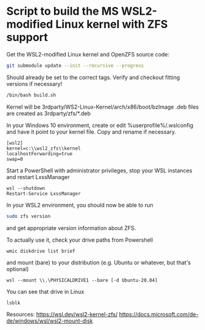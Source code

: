 # Script to build the MS WSL2-modified Linux kernel with ZFS support

Get the WSL2-modified Linux kernel and OpenZFS source code:
```bash
git submodule update --init --recursive --progress
```
Should already be set to the correct tags. Verify and checkout fitting versions if necessary!

```bash
/bin/bash build.sh
```

Kernel will be 3rdparty/WS2-Linux-Kernel/arch/x86/boot/bzImage
.deb files are created as 3rdparty/zfs/*.deb

In your Windows 10 environment, create or edit %userprofile%/.wslconfig and have it point to your kernel file. Copy and rename if necessary.
```
[wsl2]
kernel=c:\\wsl2_zfs\\kernel
localhostForwarding=true
swap=0
```

Start a PowerShell with administrator privileges, stop your WSL instances and restart LxssManager
```
wsl --shutdown
Restart-Service LxssManager
```

In your WSL2 environment, you should now be able to run 
```bash
sudo zfs version
```
and get appropriate version information about ZFS.

To actually use it, check your drive paths from Powershell
```
wmic diskdrive list brief
```
and mount (bare) to your distribution (e.g. Ubuntu or whatever, but that's optional)
```
wsl --mount \\.\PHYSICALDRIVE1 --bare [-d Ubuntu-20.04]
```

You can see that drive in Linux
```bash
lsblk
```

Resources:
https://wsl.dev/wsl2-kernel-zfs/
https://docs.microsoft.com/de-de/windows/wsl/wsl2-mount-disk

